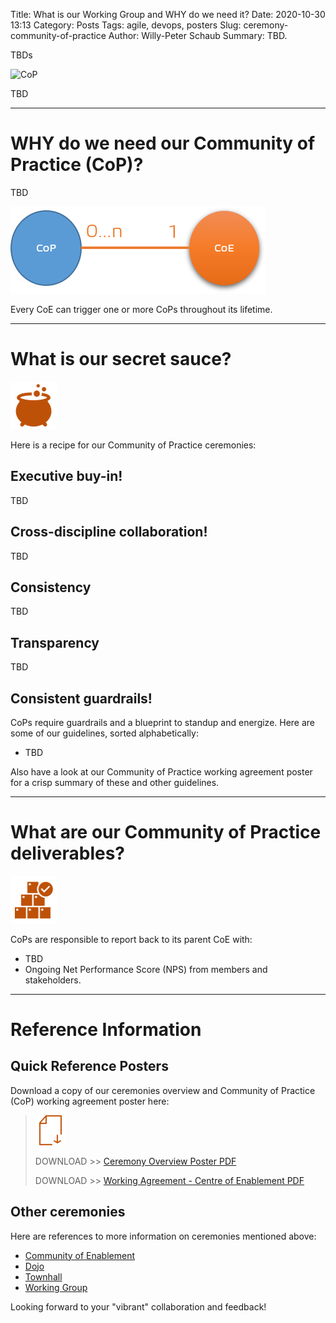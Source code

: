 Title: What is our Working Group and WHY do we need it?
Date: 2020-10-30 13:13
Category: Posts
Tags: agile, devops, posters
Slug: ceremony-community-of-practice
Author: Willy-Peter Schaub
Summary: TBD.

TBDs  

![CoP](/images/ceremony-community-of-practice-1.jpg)

TBD

---

# WHY do we need our Community of Practice (CoP)?

TBD

![CoP](/images/ceremony-community-of-practice-2.png)

Every CoE can trigger one or more CoPs throughout its lifetime.

---

# What is our secret sauce?

![Secret Sauce](/images/ceremony-community-of-practice-3.png)

Here is a recipe for our Community of Practice ceremonies:

## Executive buy-in!

TBD

## Cross-discipline collaboration!

TBD

## Consistency

TBD

## Transparency 

TBD

## Consistent guardrails!

CoPs require guardrails and a blueprint to standup and energize. Here are some of our guidelines, sorted alphabetically:

- TBD

Also have a look at our Community of Practice working agreement poster for a crisp summary of these and other guidelines.

---

# What are our Community of Practice deliverables?

![SDeliverables](/images/ceremony-community-of-practice-4.png)

CoPs are responsible to report back to its parent CoE with:  

- TBD
- Ongoing Net Performance Score (NPS) from members and stakeholders.

---

# Reference Information

## Quick Reference Posters

Download a copy of our ceremonies overview and Community of Practice (CoP) working agreement poster here:

> ![Poster](/images/moving-hundreds-of-pipeline-snowflakes-qr-1-2.png)
>
> DOWNLOAD >> [Ceremony Overview Poster PDF](/documents/working-agreement-ceremonies-overview.pdf)
>
> DOWNLOAD >> [Working Agreement - Centre of Enablement PDF](/documents/working-agreement-ceremony-community-of-practice.pdf)

## Other ceremonies

Here are references to more information on ceremonies mentioned above:

- [Community of Enablement](/images/coming-soon.png)
- [Dojo](/images/coming-soon.png)
- [Townhall](/images/coming-soon.png)
- [Working Group](/images/coming-soon.png)

Looking forward to your "vibrant" collaboration and feedback!

